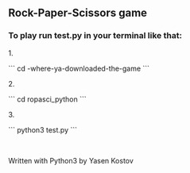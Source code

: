 <h2>Rock-Paper-Scissors game</h2>
<h3>To play run test.py in your terminal like that:</h3>
1. <p>``` cd -where-ya-downloaded-the-game ``` </p>
2. <p>``` cd ropasci_python ```</p>
3. <p>``` python3 test.py ```</p>
<br>
<p>Written with Python3 by Yasen Kostov</p>
